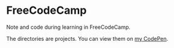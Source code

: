 # FreeCodeCamp

Note and code during learning in FreeCodeCamp.

The directories are projects. You can view them on [my CodePen](https://codepen.io/Selaube/).

